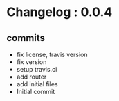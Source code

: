 # Changelog : 0.0.4

## commits

* fix license, travis version
* fix version
* setup travis.ci
* add router
* add initial files
* Initial commit
